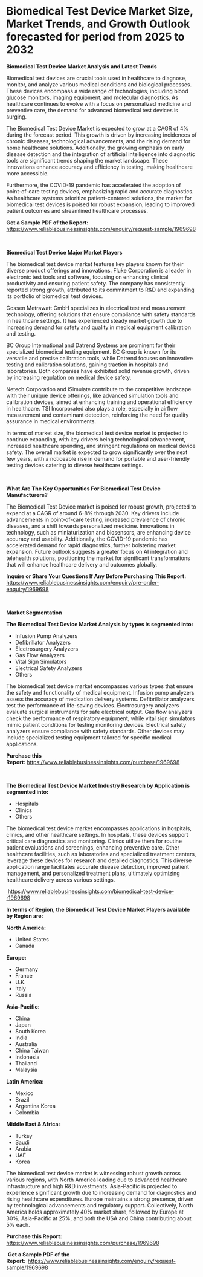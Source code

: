 <p><h1>Biomedical Test Device Market Size, Market Trends, and Growth Outlook forecasted for period from 2025 to 2032</h1></p><p><strong>Biomedical Test Device Market Analysis and Latest Trends</strong></p>
<p><p>Biomedical test devices are crucial tools used in healthcare to diagnose, monitor, and analyze various medical conditions and biological processes. These devices encompass a wide range of technologies, including blood glucose monitors, imaging equipment, and molecular diagnostics. As healthcare continues to evolve with a focus on personalized medicine and preventive care, the demand for advanced biomedical test devices is surging.</p><p>The Biomedical Test Device Market is expected to grow at a CAGR of 4% during the forecast period. This growth is driven by increasing incidences of chronic diseases, technological advancements, and the rising demand for home healthcare solutions. Additionally, the growing emphasis on early disease detection and the integration of artificial intelligence into diagnostic tools are significant trends shaping the market landscape. These innovations enhance accuracy and efficiency in testing, making healthcare more accessible.</p><p>Furthermore, the COVID-19 pandemic has accelerated the adoption of point-of-care testing devices, emphasizing rapid and accurate diagnostics. As healthcare systems prioritize patient-centered solutions, the market for biomedical test devices is poised for robust expansion, leading to improved patient outcomes and streamlined healthcare processes.</p></p>
<p><strong>Get a Sample PDF of the Report:&nbsp;</strong> <a href="https://www.reliablebusinessinsights.com/enquiry/request-sample/1969698?utm_campaign=2245&utm_medium=2&utm_source=Github&utm_content=ia&utm_term=12042025&utm_id=biomedical-test-device">https://www.reliablebusinessinsights.com/enquiry/request-sample/1969698</a></p>
<p>&nbsp;</p>
<p><strong>Biomedical Test Device Major Market Players</strong></p>
<p><p>The biomedical test device market features key players known for their diverse product offerings and innovations. Fluke Corporation is a leader in electronic test tools and software, focusing on enhancing clinical productivity and ensuring patient safety. The company has consistently reported strong growth, attributed to its commitment to R&D and expanding its portfolio of biomedical test devices.</p><p>Gossen Metrawatt GmbH specializes in electrical test and measurement technology, offering solutions that ensure compliance with safety standards in healthcare settings. It has experienced steady market growth due to increasing demand for safety and quality in medical equipment calibration and testing.</p><p>BC Group International and Datrend Systems are prominent for their specialized biomedical testing equipment. BC Group is known for its versatile and precise calibration tools, while Datrend focuses on innovative testing and calibration solutions, gaining traction in hospitals and laboratories. Both companies have exhibited solid revenue growth, driven by increasing regulation on medical device safety.</p><p>Netech Corporation and iSimulate contribute to the competitive landscape with their unique device offerings, like advanced simulation tools and calibration devices, aimed at enhancing training and operational efficiency in healthcare. TSI Incorporated also plays a role, especially in airflow measurement and contaminant detection, reinforcing the need for quality assurance in medical environments.</p><p>In terms of market size, the biomedical test device market is projected to continue expanding, with key drivers being technological advancement, increased healthcare spending, and stringent regulations on medical device safety. The overall market is expected to grow significantly over the next few years, with a noticeable rise in demand for portable and user-friendly testing devices catering to diverse healthcare settings.</p></p>
<p>&nbsp;</p>
<p><strong>What Are The Key Opportunities For Biomedical Test Device Manufacturers?</strong></p>
<p><p>The Biomedical Test Device market is poised for robust growth, projected to expand at a CAGR of around 6-8% through 2030. Key drivers include advancements in point-of-care testing, increased prevalence of chronic diseases, and a shift towards personalized medicine. Innovations in technology, such as miniaturization and biosensors, are enhancing device accuracy and usability. Additionally, the COVID-19 pandemic has accelerated demand for rapid diagnostics, further bolstering market expansion. Future outlook suggests a greater focus on AI integration and telehealth solutions, positioning the market for significant transformations that will enhance healthcare delivery and outcomes globally.</p></p>
<p><strong>Inquire or Share Your Questions If Any Before Purchasing This Report:</strong> <a href="https://www.reliablebusinessinsights.com/enquiry/pre-order-enquiry/1969698?utm_campaign=2245&utm_medium=2&utm_source=Github&utm_content=ia&utm_term=12042025&utm_id=biomedical-test-device">https://www.reliablebusinessinsights.com/enquiry/pre-order-enquiry/1969698</a></p>
<p>&nbsp;</p>
<p><strong>Market Segmentation</strong></p>
<p><strong>The Biomedical Test Device Market Analysis by types is segmented into:</strong></p>
<p><ul><li>Infusion Pump Analyzers</li><li>Defibrillator Analyzers</li><li>Electrosurgery Analyzers</li><li>Gas Flow Analyzers</li><li>Vital Sign Simulators</li><li>Electrical Safety Analyzers</li><li>Others</li></ul></p>
<p><p>The biomedical test device market encompasses various types that ensure the safety and functionality of medical equipment. Infusion pump analyzers assess the accuracy of medication delivery systems. Defibrillator analyzers test the performance of life-saving devices. Electrosurgery analyzers evaluate surgical instruments for safe electrical output. Gas flow analyzers check the performance of respiratory equipment, while vital sign simulators mimic patient conditions for testing monitoring devices. Electrical safety analyzers ensure compliance with safety standards. Other devices may include specialized testing equipment tailored for specific medical applications.</p></p>
<p><strong>Purchase this Report:&nbsp;</strong><a href="https://www.reliablebusinessinsights.com/purchase/1969698?utm_campaign=2245&utm_medium=2&utm_source=Github&utm_content=ia&utm_term=12042025&utm_id=biomedical-test-device">https://www.reliablebusinessinsights.com/purchase/1969698</a></p>
<p>&nbsp;</p>
<p><strong>The Biomedical Test Device Market Industry Research by Application is segmented into:</strong></p>
<p><ul><li>Hospitals</li><li>Clinics</li><li>Others</li></ul></p>
<p><p>The biomedical test device market encompasses applications in hospitals, clinics, and other healthcare settings. In hospitals, these devices support critical care diagnostics and monitoring. Clinics utilize them for routine patient evaluations and screenings, enhancing preventive care. Other healthcare facilities, such as laboratories and specialized treatment centers, leverage these devices for research and detailed diagnostics. This diverse application range facilitates accurate disease detection, improved patient management, and personalized treatment plans, ultimately optimizing healthcare delivery across various settings.</p></p>
<p><a href="https://www.reliablebusinessinsights.com/biomedical-test-device-r1969698?utm_campaign=2245&utm_medium=2&utm_source=Github&utm_content=ia&utm_term=12042025&utm_id=biomedical-test-device">&nbsp;https://www.reliablebusinessinsights.com/biomedical-test-device-r1969698</a></p>
<p><strong>In terms of Region, the Biomedical Test Device Market Players available by Region are:</strong></p>
<p>
    <p> <strong> North America: </strong>
        <ul>
            <li>United States</li>
            <li>Canada</li>
        </ul>
        </p> 
    <p> <strong> Europe: </strong>
        <ul>
            <li>Germany</li>
            <li>France</li>
            <li>U.K.</li>
            <li>Italy</li>
            <li>Russia</li>
        </ul>
        </p> 
    <p> <strong> Asia-Pacific: </strong>
        <ul>
            <li>China</li>
            <li>Japan</li>
            <li>South Korea</li>
            <li>India</li>
            <li>Australia</li>
            <li>China Taiwan</li>
            <li>Indonesia</li>
            <li>Thailand</li>
            <li>Malaysia</li>
        </ul>
        </p> 
    <p> <strong> Latin America: </strong>
        <ul>
            <li>Mexico</li>
            <li>Brazil</li>
            <li>Argentina Korea</li>
            <li>Colombia</li>
        </ul>
        </p> 
    <p> <strong> Middle East & Africa: </strong>
        <ul>
            <li>Turkey</li>
            <li>Saudi</li>
            <li>Arabia</li>
            <li>UAE</li>
            <li>Korea</li>
        </ul>
    </p>
    </p>
<p><p>The biomedical test device market is witnessing robust growth across various regions, with North America leading due to advanced healthcare infrastructure and high R&D investments. Asia-Pacific is projected to experience significant growth due to increasing demand for diagnostics and rising healthcare expenditures. Europe maintains a strong presence, driven by technological advancements and regulatory support. Collectively, North America holds approximately 40% market share, followed by Europe at 30%, Asia-Pacific at 25%, and both the USA and China contributing about 5% each.</p></p>
<p><strong>Purchase this Report: </strong><a href="https://www.reliablebusinessinsights.com/purchase/1969698?utm_campaign=2245&utm_medium=2&utm_source=Github&utm_content=ia&utm_term=12042025&utm_id=biomedical-test-device">https://www.reliablebusinessinsights.com/purchase/1969698</a></p>
<p>&nbsp;<strong>Get a Sample PDF of the Report:&nbsp;&nbsp;</strong><a href="https://www.reliablebusinessinsights.com/enquiry/request-sample/1969698?utm_campaign=2245&utm_medium=2&utm_source=Github&utm_content=ia&utm_term=12042025&utm_id=biomedical-test-device">https://www.reliablebusinessinsights.com/enquiry/request-sample/1969698</a></p>
<p><strong></strong></p>
<p><p></p><p></p><p></p></p>